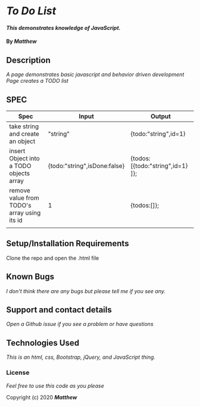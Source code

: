 # _To Do List_

#### _This demonstrates knowledge of JavaScript._

#### By _**Matthew**_


## Description

_A page demonstrates basic javascript and behavior driven development_
_Page creates a TODO list_


## SPEC
| Spec                                        | Input                        | Output                           |
|---------------------------------------------|------------------------------|----------------------------------|
| take string and create an object            | "string"                     | {todo:"string",id=1}             |
| insert Object into a TODO objects array     | {todo:"string",isDone:false} | {todos:[{todo:"string",id=1} ]}; |
| remove value from TODO's array using its id | 1                            | {todos:[]};                      |
|                                             |                              |                                  |

## Setup/Installation Requirements

Clone the repo and open the .html file

## Known Bugs

_I don't think there are any bugs but please tell me if you see any._

## Support and contact details

_Open a Github issue if you see a problem or have questions_

## Technologies Used

_This is an html, css, Bootstrap, jQuery, and JavaScript thing._

### License

*Feel free to use this code as you please*

Copyright (c) 2020 **_Matthew_**